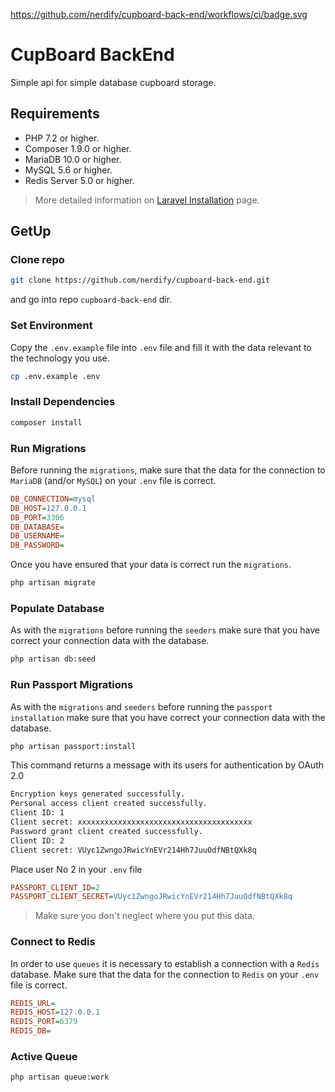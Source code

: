 https://github.com/nerdify/cupboard-back-end/workflows/ci/badge.svg

# CupBoard BackEnd

Simple api for simple database cupboard storage.

## Requirements

-   PHP 7.2 or higher.
-   Composer 1.9.0 or higher.
-   MariaDB 10.0 or higher.
-   MySQL 5.6 or higher.
-   Redis Server 5.0 or higher.

> More detailed information on [Laravel Installation](https://laravel.com/docs/6.x/installation#server-requirements) page.

## GetUp

### Clone repo

```bash
git clone https://github.com/nerdify/cupboard-back-end.git
```

and go into repo `cupboard-back-end` dir.

### Set Environment

Copy the `.env.example` file into `.env` file and fill it with the data relevant to the technology you use.

```bash
cp .env.example .env
```

### Install Dependencies

```bash
composer install
```

### Run Migrations

Before running the `migrations`, make sure that the data for the connection to `MariaDB` (and/or `MySQL`) on your `.env` file is correct.

```cfg
DB_CONNECTION=mysql
DB_HOST=127.0.0.1
DB_PORT=3306
DB_DATABASE=
DB_USERNAME=
DB_PASSWORD=
```

Once you have ensured that your data is correct run the `migrations`.

```bash
php artisan migrate
```

### Populate Database

As with the `migrations` before running the `seeders` make sure that you have correct your connection data with the database.

```bash
php artisan db:seed
```

### Run Passport Migrations

As with the `migrations` and `seeders` before running the `passport installation` make sure that you have correct your connection data with the database.

```bash
php artisan passport:install
```

This command returns a message with its users for authentication by OAuth 2.0

```bash
Encryption keys generated successfully.
Personal access client created successfully.
Client ID: 1
Client secret: xxxxxxxxxxxxxxxxxxxxxxxxxxxxxxxxxxxxxxx
Password grant client created successfully.
Client ID: 2
Client secret: VUyc1ZwngoJRwicYnEVr214Hh7JuuOdfNBtQXk8q
```

Place user No 2 in your `.env` file

```cfg
PASSPORT_CLIENT_ID=2
PASSPORT_CLIENT_SECRET=VUyc1ZwngoJRwicYnEVr214Hh7JuuOdfNBtQXk8q
```

> Make sure you don't neglect where you put this data.

### Connect to Redis

In order to use `queues` it is necessary to establish a connection with a `Redis` database. Make sure that the data for the connection to `Redis` on your `.env` file is correct.

```cfg
REDIS_URL=
REDIS_HOST=127.0.0.1
REDIS_PORT=6379
REDIS_DB=
```

### Active Queue

```bash
php artisan queue:work
```
